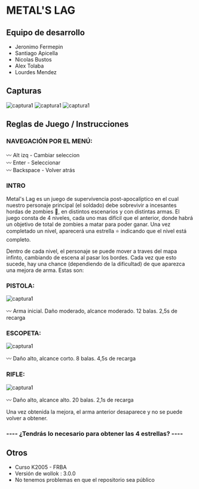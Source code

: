 # METAL'S LAG

## Equipo de desarrollo

- Jeronimo Fermepin
- Santiago Apicella
- Nicolas Bustos
- Alex Tolaba
- Lourdes Mendez

## Capturas

![captura1](https://github.com/pdepviernestm/2023-tpgame-bugeado/blob/e0cb55479b8a9f34c066e4ad7ffb25bce1a69286/capturas/captura1.png)
![captura1](https://github.com/pdepviernestm/2023-tpgame-bugeado/blob/e0cb55479b8a9f34c066e4ad7ffb25bce1a69286/capturas/captura2.png)
![captura1](https://github.com/pdepviernestm/2023-tpgame-bugeado/blob/e0cb55479b8a9f34c066e4ad7ffb25bce1a69286/capturas/captura3.png)

## Reglas de Juego / Instrucciones

### NAVEGACIÓN POR EL MENÚ:  
〰️ Alt izq - Cambiar seleccion  
〰️ Enter - Seleccionar  
〰️ Backspace - Volver atrás  

### INTRO  
Metal's Lag es un juego de supervivencia post-apocalíptico en el cual nuestro personaje principal (el soldado) debe sobrevivir a incesantes hordas de zombies 🧟, en distintos escenarios y con distintas armas. El juego consta de 4 niveles, cada uno mas difícil que el anterior, donde habrá un objetivo de total de zombies a matar para poder ganar. Una vez completado un nivel, aparecerá una estrella ⭐ indicando que el nivel está completo.

Dentro de cada nivel, el personaje se puede mover a traves del mapa infinto, cambiando de escena al pasar los bordes. Cada vez que esto sucede, hay una chance (dependiendo de la dificultad) de que aparezca una mejora de arma. Estas son:

### PISTOLA:  

![captura1](https://github.com/pdepviernestm/2023-tpgame-bugeado/blob/e0cb55479b8a9f34c066e4ad7ffb25bce1a69286/tp_juego/assets/pistola.png)  

〰️ Arma inicial. Daño moderado, alcance moderado. 12 balas. 2,5s de recarga  

### ESCOPETA:  

![captura1](https://github.com/pdepviernestm/2023-tpgame-bugeado/blob/e0cb55479b8a9f34c066e4ad7ffb25bce1a69286/tp_juego/assets/escopeta.png)  

〰️ Daño alto, alcance corto. 8 balas. 4,5s de recarga  

### RIFLE:  

![captura1](https://github.com/pdepviernestm/2023-tpgame-bugeado/blob/e0cb55479b8a9f34c066e4ad7ffb25bce1a69286/tp_juego/assets/rifle.png)  

〰️ Daño alto, alcance alto. 20 balas. 2,1s de recarga  

Una vez obtenida la mejora, el arma anterior desaparece y no se puede volver a obtener.

### **---- ¿Tendrás lo necesario para obtener las 4 estrellas? ----**

## Otros

- Curso K2005 - FRBA
- Versión de wollok : 3.0.0
- No tenemos problemas en que el repositorio sea público
